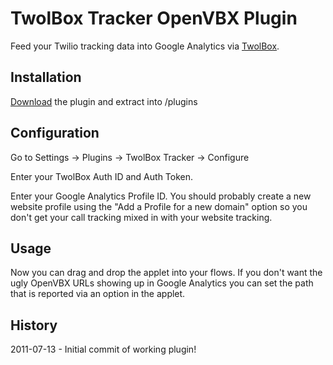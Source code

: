 # TwolBox Tracker OpenVBX Plugin

Feed your Twilio tracking data into Google Analytics via [TwolBox][1].

[1]: http://www.twolbox.com

## Installation

[Download][2] the plugin and extract into /plugins

[2]: https://github.com/mongus/OpenVBX-Plugin-TwolBox-Tracker/archives/master

## Configuration

Go to Settings -> Plugins -> TwolBox Tracker -> Configure

Enter your TwolBox Auth ID and Auth Token.

Enter your Google Analytics Profile ID. You should probably create a new website profile using the "Add a Profile for a new domain" option so you don't get your call tracking mixed in with your website tracking.

## Usage

Now you can drag and drop the applet into your flows. If you don't want the ugly OpenVBX URLs showing up in Google Analytics you can set the path that is reported via an option in the applet.

## History

2011-07-13 - Initial commit of working plugin!
